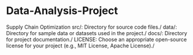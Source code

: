 # Data-Analysis-Project
Supply Chain Optimization 
src/: Directory for source code files./
data/: Directory for sample data or datasets used in the project./
docs/: Directory for project documentation./
LICENSE: Choose an appropriate open-source license for your project (e.g., MIT License, Apache License)./
